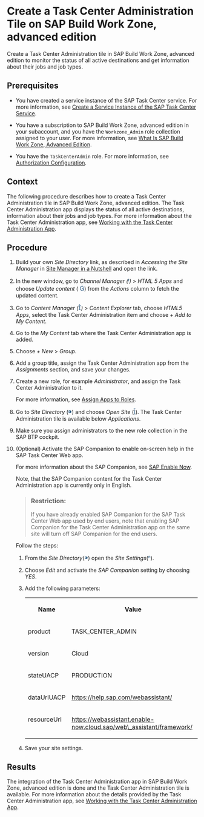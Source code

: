 <!-- loioe64ec036977344b18aa9d8fababb178d -->

<link rel="stylesheet" type="text/css" href="../css/sap-icons.css"/>

# Create a Task Center Administration Tile on SAP Build Work Zone, advanced edition

Create a Task Center Administration tile in SAP Build Work Zone, advanced edition to monitor the status of all active destinations and get information about their jobs and job types.



<a name="loioe64ec036977344b18aa9d8fababb178d__prereq_u4n_mbc_d3b"/>

## Prerequisites

-   You have created a service instance of the SAP Task Center service. For more information, see [Create a Service Instance of the SAP Task Center Service](create-a-service-instance-of-the-sap-task-center-service-d36035e.md).

-   You have a subscription to SAP Build Work Zone, advanced edition in your subaccount, and you have the `Workzone_Admin` role collection assigned to your user. For more information, see [What Is SAP Build Work Zone, Advanced Edition](https://help.sap.com/docs/WZ/b03c84105ff74f809631e494bd612e83/5c0103b130de411fb2a4b5416e36d767.html).

-   You have the `TaskCenterAdmin` role. For more information, see [Authorization Configuration](../60-security/authorization-configuration-75e4130.md).




<a name="loioe64ec036977344b18aa9d8fababb178d__context_bn4_nc3_j3b"/>

## Context

The following procedure describes how to create a Task Center Administration tile in SAP Build Work Zone, advanced edition. The Task Center Administration app displays the status of all active destinations, information about their jobs and job types. For more information about the Task Center Administration app, see [Working with the Task Center Administration App](../40-administration/working-with-the-task-center-administration-app-3a1598c.md).



<a name="loioe64ec036977344b18aa9d8fababb178d__steps_dkx_pkx_sqb"/>

## Procedure

1.  Build your own *Site Directory* link, as described in *Accessing the Site Manager* in [Site Manager in a Nutshell](https://help.sap.com/docs/WZ/b03c84105ff74f809631e494bd612e83/1589c253001a4433980ada7fa94df8d0.html) and open the link.

2.  In the new window, go to *Channel Manager \(*<span style="font-size:16px;"><span style="color:#346187;"><span class="SAP-icons"></span></span></span>*\)* \> *HTML 5 Apps* and choose *Update content* \( <span style="font-size:16px;"><span style="color:#346187;"><span class="SAP-icons"></span></span></span>\) from the *Actions* column to fetch the updated content.

3.  Go to *Content Manager \(*<span style="font-size:16px;"><span style="color:#346187;"><span class="SAP-icons"></span></span></span>*\)* \> *Content Explorer* tab, choose *HTML5 Apps*, select the Task Center Administration item and choose *\+ Add to My Content*.

4.  Go to the *My Content* tab where the Task Center Administration app is added.

5.  Choose *\+ New* \> *Group*.

6.  Add a group title, assign the Task Center Administration app from the *Assignments* section, and save your changes.

7.  Create a new role, for example *Administrator*, and assign the Task Center Administration to it.

    For more information, see [Assign Apps to Roles](https://help.sap.com/docs/WZ/b03c84105ff74f809631e494bd612e83/d0842269a2bd4b97a47ac19082e286a5.html).

8.  Go to *Site Directory* \(<span style="font-size:16px;"><span style="color:#346187;"><span class="SAP-icons"></span></span></span>\) and choose *Open Site* \(<span style="font-size:16px;"><span style="color:#346187;"><span class="SAP-icons"></span></span></span>\). The Task Center Administration tile is available below *Applications*.

9.  Make sure you assign administrators to the new role collection in the SAP BTP cockpit.

10. \(Optional\) Activate the SAP Companion to enable on-screen help in the SAP Task Center Web app.

    For more information about the SAP Companion, see [SAP Enable Now](https://help.sap.com/viewer/product/SAP_ENABLE_NOW/latest/en-US?task=use_task).

    Note, that the SAP Companion content for the Task Center Administration app is currently only in English.

    > ### Restriction:  
    > If you have already enabled SAP Companion for the SAP Task Center Web app used by end users, note that enabling SAP Companion for the Task Center Administration app on the same site will turn off SAP Companion for the end users.

    Follow the steps:

    1.  From the *Site Directory*\(<span style="font-size:16px;"><span style="color:#346187;"><span class="SAP-icons"></span></span></span>\) open the *Site Settings*\(<span style="color:#346187;"><span class="SAP-icons"></span></span>\).
    2.  Choose *Edit* and activate the *SAP Companion* setting by choosing *YES*.
    3.  Add the following parameters:


        <table>
        <tr>
        <th valign="top">

        Name
        
        </th>
        <th valign="top">

        Value
        
        </th>
        </tr>
        <tr>
        <td valign="top">
        
        product
        
        </td>
        <td valign="top">
        
        TASK\_CENTER\_ADMIN
        
        </td>
        </tr>
        <tr>
        <td valign="top">
        
        version
        
        </td>
        <td valign="top">
        
        Cloud
        
        </td>
        </tr>
        <tr>
        <td valign="top">
        
        stateUACP
        
        </td>
        <td valign="top">
        
        PRODUCTION
        
        </td>
        </tr>
        <tr>
        <td valign="top">
        
        dataUrlUACP
        
        </td>
        <td valign="top">
        
        https://help.sap.com/webassistant/
        
        </td>
        </tr>
        <tr>
        <td valign="top">
        
        resourceUrl
        
        </td>
        <td valign="top">
        
        https://webassistant.enable-now.cloud.sap/web\_assistant/framework/
        
        </td>
        </tr>
        </table>
        
    4.  Save your site settings.




<a name="loioe64ec036977344b18aa9d8fababb178d__result_h3j_4ss_tnb"/>

## Results

The integration of the Task Center Administration app in SAP Build Work Zone, advanced edition is done and the Task Center Administration tile is available. For more information about the details provided by the Task Center Administration app, see [Working with the Task Center Administration App](../40-administration/working-with-the-task-center-administration-app-3a1598c.md).

